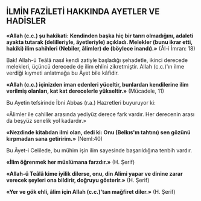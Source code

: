 ## İLMİN FAZİLETİ HAKKINDA AYETLER VE HADİSLER

**«Allah (c.c.) şu hakikati: Kendinden başka hiç bir tanrı olmadığını, adaleti ayakta tutarak (delilleriyle, âyetleriyle) açıkladı. Melekler (bu­nu ikrar etti, hakiki) ilim sahihleri (Nebiler, âlimler) de (böylece inandı).»** (Âl-i İmran: 18)

Bak! Allah-ü Teâlâ nasıl kendi zatiyle başla­dığı şehadetle, ikinci derecede melekleri, üçün­cü derecede de ilim ehlini zikretmiştir. Allah (c.c.)'ın ilme verdiği kıymeti anlatmağa bu Âyet bile kâfidir.

**«Allah (c.c.) içinizden iman edenleri yücel­tir, bunlardan kendilerine ilim verilmiş olanla­rı, kat kat derecelerle yükseltir.»** (Mücadele, 11)

Bu Ayetin tefsirinde İbni Abbas (r.a.) Haz­retleri buyuruyor ki:

«Âlimler ile cahiller arasında yediyüz dere­ce fark vardır. Her derecenin arası da beşyüz senelik yol kadardır.»

**«Nezdinde kitabdan ilmi olan, dedi ki: Onu (Belkıs'ın tahtını) sen gözünü kırpmadan sana getiririm.»** (Neml:40)

Bu Âyet-i Celilede, bu mühim işin ilim sayesinde başarıldığına tenbih vardır.

**«İlim öğrenmek her müslümana farzdır.»** (H. Şerif)

**«Allah-ü Teâlâ kime iyilik dilerse, onu, din Alimi yapar ve dinine zarar verecek şeyleri ona bildirir, doğruyu gösterir.»** (H. Şerif)

**«Yer ve gök ehli, âlim için Allah (c.c.)'tan mağfiret diler.»** (H. Şerif)

